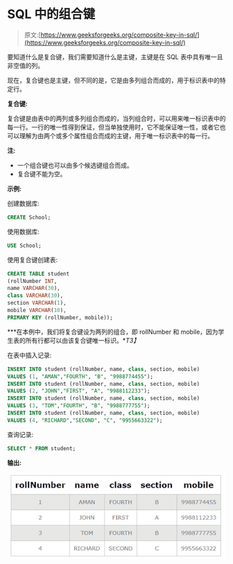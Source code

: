 # SQL 中的组合键

> 原文:[https://www.geeksforgeeks.org/composite-key-in-sql/](https://www.geeksforgeeks.org/composite-key-in-sql/)

要知道什么是复合键，我们需要知道什么是主键，主键是在 SQL 表中具有唯一且非空值的列。

现在，复合键也是主键，但不同的是，它是由多列组合而成的，用于标识表中的特定行。

**复合键:**

复合键是由表中的两列或多列组合而成的，当列组合时，可以用来唯一标识表中的每一行。一行的唯一性得到保证，但当单独使用时，它不能保证唯一性，或者它也可以理解为由两个或多个属性组合而成的主键，用于唯一标识表中的每一行。

**注:**

*   一个组合键也可以由多个候选键组合而成。
*   复合键不能为空。

**示例:**

创建数据库:

```sql
CREATE School;
```

使用数据库:

```sql
USE School;
```

使用复合键创建表:

```sql
CREATE TABLE student
(rollNumber INT, 
name VARCHAR(30), 
class VARCHAR(30), 
section VARCHAR(1), 
mobile VARCHAR(10),
PRIMARY KEY (rollNumber, mobile));
```

***在本例中，我们将复合键设为两列的组合，即 rollNumber 和 mobile，因为学生表的所有行都可以由该复合键唯一标识。**T3】*

在表中插入记录:

```sql
INSERT INTO student (rollNumber, name, class, section, mobile) 
VALUES (1, "AMAN","FOURTH", "B", "9988774455");
INSERT INTO student (rollNumber, name, class, section, mobile) 
VALUES (2, "JOHN","FIRST", "A", "9988112233");
INSERT INTO student (rollNumber, name, class, section, mobile) 
VALUES (3, "TOM","FOURTH", "B", "9988777755");
INSERT INTO student (rollNumber, name, class, section, mobile) 
VALUES (4, "RICHARD","SECOND", "C", "9955663322");
```

查询记录:

```sql
SELECT * FROM student;
```

**输出:**

![](img/481de1ed458de72149a34bd0c5440af8.png)